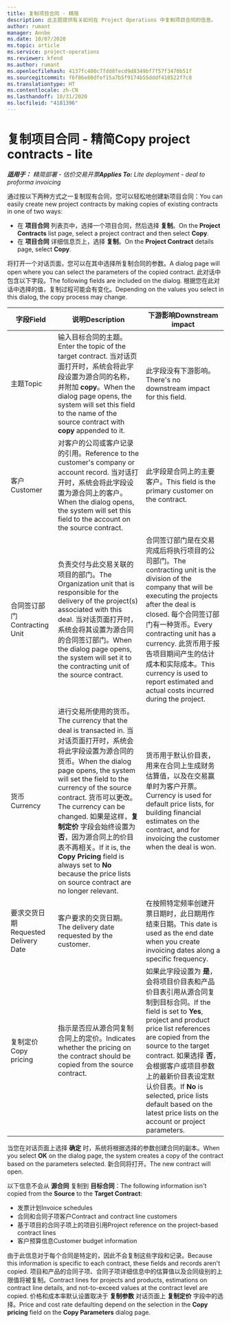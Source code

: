 ```yaml
---
title: 复制项目合同 - 精简
description: 此主题提供有关如何在 Project Operations 中复制项目合同的信息。
author: rumant
manager: Annbe
ms.date: 10/07/2020
ms.topic: article
ms.service: project-operations
ms.reviewer: kfend
ms.author: rumant
ms.openlocfilehash: 4137fc400c7fdd8fecd9d8349bf7f57f3470b51f
ms.sourcegitcommit: f6f86e80dfef15a7b5f9174b55dddf410522f7c8
ms.translationtype: HT
ms.contentlocale: zh-CN
ms.lasthandoff: 10/31/2020
ms.locfileid: "4181396"
---
```

# <a name="copy-project-contracts---lite"></a><span data-ttu-id="1eb52-103">复制项目合同 - 精简</span><span class="sxs-lookup"><span data-stu-id="1eb52-103">Copy project contracts - lite</span></span>

<span data-ttu-id="1eb52-104">_**适用于：** 精简部署 - 估价交易开票_</span><span class="sxs-lookup"><span data-stu-id="1eb52-104">_**Applies To:** Lite deployment - deal to proforma invoicing_</span></span>

<span data-ttu-id="1eb52-105">通过按以下两种方式之一复制现有合同，您可以轻松地创建新项目合同：</span><span class="sxs-lookup"><span data-stu-id="1eb52-105">You can easily create new project contracts by making copies of existing contracts in one of two ways:</span></span> 

  - <span data-ttu-id="1eb52-106">在 **项目合同** 列表页中，选择一个项目合同，然后选择 **复制**。</span><span class="sxs-lookup"><span data-stu-id="1eb52-106">On the **Project Contracts** list page, select a project contract and then select **Copy**.</span></span>
  - <span data-ttu-id="1eb52-107">在 **项目合同** 详细信息页上，选择 **复制**。</span><span class="sxs-lookup"><span data-stu-id="1eb52-107">On the **Project Contract** details page, select **Copy**.</span></span>

<span data-ttu-id="1eb52-108">将打开一个对话页面，您可以在其中选择所复制合同的参数。</span><span class="sxs-lookup"><span data-stu-id="1eb52-108">A dialog page will open where you can select the parameters of the copied contract.</span></span> <span data-ttu-id="1eb52-109">此对话中包含以下字段。</span><span class="sxs-lookup"><span data-stu-id="1eb52-109">The following fields are included on the dialog.</span></span> <span data-ttu-id="1eb52-110">根据您在此对话中选择的值，复制过程可能会有变化。</span><span class="sxs-lookup"><span data-stu-id="1eb52-110">Depending on the values you select in this dialog, the copy process may change.</span></span>

| <span data-ttu-id="1eb52-111">**字段**</span><span class="sxs-lookup"><span data-stu-id="1eb52-111">**Field**</span></span> | <span data-ttu-id="1eb52-112">**说明**</span><span class="sxs-lookup"><span data-stu-id="1eb52-112">**Description**</span></span> | <span data-ttu-id="1eb52-113">**下游影响**</span><span class="sxs-lookup"><span data-stu-id="1eb52-113">**Downstream impact**</span></span> |
| --- | --- | --- |
| <span data-ttu-id="1eb52-114">主题</span><span class="sxs-lookup"><span data-stu-id="1eb52-114">Topic</span></span> | <span data-ttu-id="1eb52-115">输入目标合同的主题。</span><span class="sxs-lookup"><span data-stu-id="1eb52-115">Enter the topic of the target contract.</span></span> <span data-ttu-id="1eb52-116">当对话页面打开时，系统会将此字段设置为源合同的名称，并附加 **copy**。</span><span class="sxs-lookup"><span data-stu-id="1eb52-116">When the dialog page opens, the system will set this field to the name of the source contract with **copy** appended to it.</span></span> | <span data-ttu-id="1eb52-117">此字段没有下游影响。</span><span class="sxs-lookup"><span data-stu-id="1eb52-117">There's no downstream impact for this field.</span></span> |
| <span data-ttu-id="1eb52-118">客户</span><span class="sxs-lookup"><span data-stu-id="1eb52-118">Customer</span></span> | <span data-ttu-id="1eb52-119">对客户的公司或客户记录的引用。</span><span class="sxs-lookup"><span data-stu-id="1eb52-119">Reference to the customer's company or account record.</span></span> <span data-ttu-id="1eb52-120">当对话打开时，系统会将此字段设置为源合同上的客户。</span><span class="sxs-lookup"><span data-stu-id="1eb52-120">When the dialog opens, the system will set this field to the account on the source contract.</span></span> | <span data-ttu-id="1eb52-121">此字段是合同上的主要客户。</span><span class="sxs-lookup"><span data-stu-id="1eb52-121">This field is the primary customer on the contract.</span></span> |
| <span data-ttu-id="1eb52-122">合同签订部门</span><span class="sxs-lookup"><span data-stu-id="1eb52-122">Contracting Unit</span></span> | <span data-ttu-id="1eb52-123">负责交付与此交易关联的项目的部门。</span><span class="sxs-lookup"><span data-stu-id="1eb52-123">The Organization unit that is responsible for the delivery of the project(s) associated with this deal.</span></span> <span data-ttu-id="1eb52-124">当对话页面打开时，系统会将其设置为源合同的合同签订部门。</span><span class="sxs-lookup"><span data-stu-id="1eb52-124">When the dialog page opens, the system will set it to the contracting unit of the source contract.</span></span> | <span data-ttu-id="1eb52-125">合同签订部门是在交易完成后将执行项目的公司部门。</span><span class="sxs-lookup"><span data-stu-id="1eb52-125">The contracting unit is the division of the company that will be executing the projects after the deal is closed.</span></span> <span data-ttu-id="1eb52-126">每个合同签订部门有一种货币。</span><span class="sxs-lookup"><span data-stu-id="1eb52-126">Every contracting unit has a currency.</span></span> <span data-ttu-id="1eb52-127">此货币用于报告项目期间产生的估计成本和实际成本。</span><span class="sxs-lookup"><span data-stu-id="1eb52-127">This currency is used to report estimated and actual costs incurred during the project.</span></span> |
| <span data-ttu-id="1eb52-128">货币</span><span class="sxs-lookup"><span data-stu-id="1eb52-128">Currency</span></span> | <span data-ttu-id="1eb52-129">进行交易所使用的货币。</span><span class="sxs-lookup"><span data-stu-id="1eb52-129">The currency that the deal is transacted in.</span></span> <span data-ttu-id="1eb52-130">当对话页面打开时，系统会将此字段设置为源合同的货币。</span><span class="sxs-lookup"><span data-stu-id="1eb52-130">When the dialog page opens, the system will set the field to the currency of the source contract.</span></span> <span data-ttu-id="1eb52-131">货币可以更改。</span><span class="sxs-lookup"><span data-stu-id="1eb52-131">The currency can be changed.</span></span> <span data-ttu-id="1eb52-132">如果是这样，**复制定价** 字段会始终设置为 **否**，因为源合同上的价目表不再相关。</span><span class="sxs-lookup"><span data-stu-id="1eb52-132">If it is, the **Copy Pricing** field is always set to **No** because the price lists on source contract are no longer relevant.</span></span> | <span data-ttu-id="1eb52-133">货币用于默认价目表，用来在合同上生成财务估算值，以及在交易赢单时为客户开票。</span><span class="sxs-lookup"><span data-stu-id="1eb52-133">Currency is used for default price lists, for building financial estimates on the contract, and for invoicing the customer when the deal is won.</span></span> |
| <span data-ttu-id="1eb52-134">要求交货日期</span><span class="sxs-lookup"><span data-stu-id="1eb52-134">Requested Delivery Date</span></span> | <span data-ttu-id="1eb52-135">客户要求的交货日期。</span><span class="sxs-lookup"><span data-stu-id="1eb52-135">The delivery date requested by the customer.</span></span> | <span data-ttu-id="1eb52-136">在按照特定频率创建开票日期时，此日期用作结束日期。</span><span class="sxs-lookup"><span data-stu-id="1eb52-136">This date is used as the end date when you create invoicing dates along a specific frequency.</span></span> |
| <span data-ttu-id="1eb52-137">复制定价</span><span class="sxs-lookup"><span data-stu-id="1eb52-137">Copy pricing</span></span> | <span data-ttu-id="1eb52-138">指示是否应从源合同复制合同上的定价。</span><span class="sxs-lookup"><span data-stu-id="1eb52-138">Indicates whether the pricing on the contract should be copied from the source contract.</span></span> | <span data-ttu-id="1eb52-139">如果此字段设置为 **是**，会将项目价目表和产品价目表引用从源合同复制到目标合同。</span><span class="sxs-lookup"><span data-stu-id="1eb52-139">If the field is set to **Yes**, project and product price list references are copied from the source to the target contract.</span></span> <span data-ttu-id="1eb52-140">如果选择 **否**，会根据客户或项目参数上的最新价目表设定默认价目表。</span><span class="sxs-lookup"><span data-stu-id="1eb52-140">If **No** is selected, price lists default based on the latest price lists on the account or project parameters.</span></span> |

<span data-ttu-id="1eb52-141">当您在对话页面上选择 **确定** 时，系统将根据选择的参数创建合同的副本。</span><span class="sxs-lookup"><span data-stu-id="1eb52-141">When you select **OK** on the dialog page, the system creates a copy of the contract based on the parameters selected.</span></span> <span data-ttu-id="1eb52-142">新合同将打开。</span><span class="sxs-lookup"><span data-stu-id="1eb52-142">The new contract will open.</span></span>

<span data-ttu-id="1eb52-143">以下信息不会从 **源合同** 复制到 **目标合同**：</span><span class="sxs-lookup"><span data-stu-id="1eb52-143">The following information isn't copied from the **Source** to the **Target Contract**:</span></span>

  - <span data-ttu-id="1eb52-144">发票计划</span><span class="sxs-lookup"><span data-stu-id="1eb52-144">Invoice schedules</span></span>
  - <span data-ttu-id="1eb52-145">合同和合同子项客户</span><span class="sxs-lookup"><span data-stu-id="1eb52-145">Contract and contract line customers</span></span>
  - <span data-ttu-id="1eb52-146">基于项目的合同子项上的项目引用</span><span class="sxs-lookup"><span data-stu-id="1eb52-146">Project reference on the project-based contract lines</span></span>
  - <span data-ttu-id="1eb52-147">客户预算信息</span><span class="sxs-lookup"><span data-stu-id="1eb52-147">Customer budget information</span></span>

<span data-ttu-id="1eb52-148">由于此信息对于每个合同是特定的，因此不会复制这些字段和记录。</span><span class="sxs-lookup"><span data-stu-id="1eb52-148">Because this information is specific to each contract, these fields and records aren't copied.</span></span> <span data-ttu-id="1eb52-149">项目和产品的合同子项、合同子项详细信息中的估算值以及合同级别的上限值将被复制。</span><span class="sxs-lookup"><span data-stu-id="1eb52-149">Contract lines for projects and products, estimations on contract line details, and not-to-exceed values at the contract level are copied.</span></span> <span data-ttu-id="1eb52-150">价格和成本率默认设置取决于 **复制参数** 对话页面上 **复制定价** 字段中的选择。</span><span class="sxs-lookup"><span data-stu-id="1eb52-150">Price and cost rate defaulting depend on the selection in the **Copy pricing** field on the **Copy Parameters** dialog page.</span></span>
